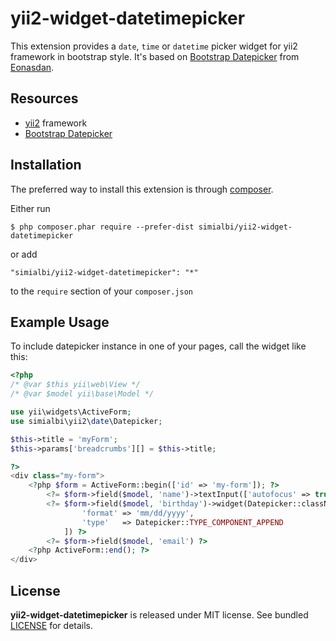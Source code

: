 # yii2-widget-datetimepicker
This extension provides a `date`, `time` or `datetime` picker widget for yii2 framework in bootstrap style. It's based 
on [Bootstrap Datepicker](http://eonasdan.github.io/bootstrap-datetimepicker/) from [Eonasdan](https://github.com/Eonasdan).
 
## Resources
 * [yii2](https://github.com/yiisoft/yii2) framework
 * [Bootstrap Datepicker](http://eonasdan.github.io/bootstrap-datetimepicker/)
 
## Installation

The preferred way to install this extension is through [composer](http://getcomposer.org/download/).

Either run

```
$ php composer.phar require --prefer-dist simialbi/yii2-widget-datetimepicker
```

or add 

```
"simialbi/yii2-widget-datetimepicker": "*"
```

to the ```require``` section of your `composer.json`

## Example Usage

To include datepicker instance in one of your pages, call the widget like this:
```php
<?php
/* @var $this yii\web\View */
/* @var $model yii\base\Model */

use yii\widgets\ActiveForm;
use simialbi\yii2\date\Datepicker;

$this->title = 'myForm';
$this->params['breadcrumbs'][] = $this->title;

?>
<div class="my-form">
	<?php $form = ActiveForm::begin(['id' => 'my-form']); ?>
		<?= $form->field($model, 'name')->textInput(['autofocus' => true]) ?>
		<?= $form->field($model, 'birthday')->widget(Datepicker::className(), [
				'format' => 'mm/dd/yyyy',
				'type'   => Datepicker::TYPE_COMPONENT_APPEND
			]) ?>
		<?= $form->field($model, 'email') ?>
	<?php ActiveForm::end(); ?>
</div>
```

## License

**yii2-widget-datetimepicker** is released under MIT license. See bundled [LICENSE](LICENSE) for details.